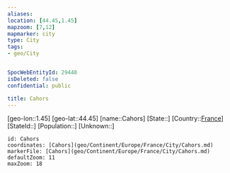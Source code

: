 ```yaml
---
aliases: 
location: [44.45,1.45]
mapzoom: [7,12] 
mapmarker: city 
type: City
tags:
- geo/City


SpocWebEntityId: 29448
isDeleted: false
confidential: public

title: Cahors
---
```

[geo-lon::1.45]
[geo-lat::44.45]
[name::Cahors]
[State::]
[Country::[France](geo/Continent/Europe/France.md)]
[StateId::]
[Population::]
[Unknown::]


```leaflet
id: Cahors
coordinates: [Cahors](geo/Continent/Europe/France/City/Cahors.md)
markerFile: [Cahors](geo/Continent/Europe/France/City/Cahors.md)
defaultZoom: 11 
maxZoom: 18
```


